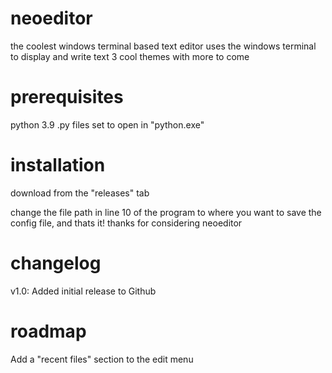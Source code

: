# neoeditor
the coolest windows terminal based text editor
uses the windows terminal to display and write text
3 cool themes with more to come

# prerequisites
python 3.9
.py files set to open in "python.exe"

# installation
download from the "releases" tab

change the file path in line 10 of the program to where you want to save the config file, and thats it!
thanks for considering neoeditor

# changelog
v1.0:
Added initial release to Github

# roadmap
Add a "recent files" section to the edit menu
